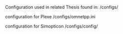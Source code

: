 Configuration used in related Thesis found in:
/configs/

configuration for Plexe
/configs/omnetpp.ini

configuration for Simopticon
/configs/config/
